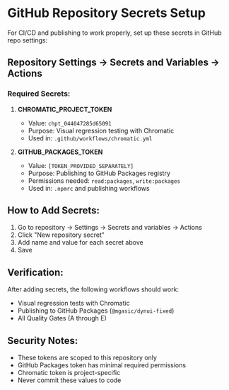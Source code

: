# GitHub Repository Secrets Setup

For CI/CD and publishing to work properly, set up these secrets in GitHub repo settings:

## Repository Settings → Secrets and Variables → Actions

### Required Secrets:

1. **CHROMATIC_PROJECT_TOKEN**
   - Value: `chpt_044047285d65091`
   - Purpose: Visual regression testing with Chromatic
   - Used in: `.github/workflows/chromatic.yml`

2. **GITHUB_PACKAGES_TOKEN** 
   - Value: `[TOKEN_PROVIDED_SEPARATELY]`
   - Purpose: Publishing to GitHub Packages registry
   - Permissions needed: `read:packages`, `write:packages`
   - Used in: `.npmrc` and publishing workflows

## How to Add Secrets:

1. Go to repository → Settings → Secrets and variables → Actions
2. Click "New repository secret"
3. Add name and value for each secret above
4. Save

## Verification:

After adding secrets, the following workflows should work:
- Visual regression tests with Chromatic
- Publishing to GitHub Packages (`@mgasic/dynui-fixed`)
- All Quality Gates (A through E)

## Security Notes:

- These tokens are scoped to this repository only
- GitHub Packages token has minimal required permissions
- Chromatic token is project-specific
- Never commit these values to code
